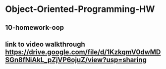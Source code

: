 # Object-Oriented-Programming-HW
## 10-homework-oop
## link to video walkthrough https://drive.google.com/file/d/1KzkqmV0dwMDSGn8fNiAkL_pZjVP6ojuZ/view?usp=sharing
